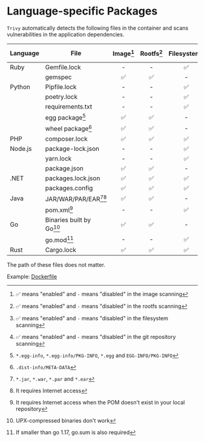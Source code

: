 # Language-specific Packages

`Trivy` automatically detects the following files in the container and scans vulnerabilities in the application dependencies.

| Language | File                     | Image[^8] | Rootfs[^9] | Filesystem[^10] | Repository[^11] |Dev dependencies |
|----------|--------------------------|:---------:|:----------:|:--------------:|:--------------:|-----------------|
| Ruby     | Gemfile.lock             | -         | -          |       ✅        |       ✅        | included        |
|          | gemspec                  | ✅        | ✅         |       -        |       -        | included        |
| Python   | Pipfile.lock             | -         | -          |       ✅        |       ✅        | excluded        |
|          | poetry.lock              | -         | -          |       ✅        |       ✅        | included        |
|          | requirements.txt         | -         | -          |       ✅        |       ✅        | included        |
|          | egg package[^1]          | ✅        | ✅         |       -        |       -        | excluded        |
|          | wheel package[^2]        | ✅        | ✅         |       -        |       -        | excluded        |
| PHP      | composer.lock            | ✅        | ✅         |       ✅        |       ✅        | excluded        |
| Node.js  | package-lock.json        | -         | -          |       ✅        |       ✅        | excluded        |
|          | yarn.lock                | -         | -          |       ✅        |       ✅        | included        |
|          | package.json             | ✅        | ✅         |       -        |       -        | excluded        |
| .NET     | packages.lock.json       | ✅        | ✅         |       ✅        |       ✅        | included        |
|          | packages.config          | ✅        | ✅         |       ✅        |       ✅        | excluded        |
| Java     | JAR/WAR/PAR/EAR[^3][^4]  | ✅        | ✅         |       -        |       -        | included        |
|          | pom.xml[^5]              | -         | -          |       ✅        |       ✅        | excluded        |
| Go       | Binaries built by Go[^6] | ✅        | ✅         |       -        |       -        | excluded        |
|          | go.mod[^7]               | -         | -          |       ✅        |       ✅        | included        |
| Rust     | Cargo.lock               | ✅        | ✅         |       ✅        |       ✅        | included        |

The path of these files does not matter.

Example: [Dockerfile](https://github.com/aquasecurity/trivy-ci-test/blob/main/Dockerfile)

[^1]: `*.egg-info`, `*.egg-info/PKG-INFO`, `*.egg` and `EGG-INFO/PKG-INFO`
[^2]: `.dist-info/META-DATA`
[^3]: `*.jar`, `*.war`, `*.par` and `*.ear`
[^4]: It requires Internet access
[^5]: It requires Internet access when the POM doesn't exist in your local repository
[^6]: UPX-compressed binaries don't work
[^7]: If smaller than go 1.17, go.sum is also required
[^8]: ✅ means "enabled" and `-` means "disabled" in the image scanning
[^9]: ✅ means "enabled" and `-` means "disabled" in the rootfs scanning
[^10]: ✅ means "enabled" and `-` means "disabled" in the filesystem scanning
[^11]: ✅ means "enabled" and `-` means "disabled" in the git repository scanning
